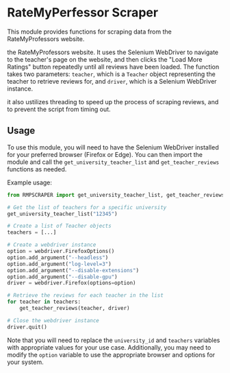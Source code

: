 # RateMyPerfessor Scraper

This module provides functions for scraping data from the RateMyProfessors website.

the RateMyProfessors website. It uses the Selenium WebDriver to navigate to the teacher's page on the website, and then clicks the "Load More Ratings" button repeatedly until all reviews have been loaded. The function takes two parameters: `teacher`, which is a `Teacher` object representing the teacher to retrieve reviews for, and `driver`, which is a Selenium WebDriver instance.


it also ustilizes threading to speed up the process of scraping reviews, and to prevent the script from timing out.
## Usage

To use this module, you will need to have the Selenium WebDriver installed for your preferred browser (Firefox or Edge). You can then import the module and call the `get_university_teacher_list` and `get_teacher_reviews` functions as needed.

Example usage:

```python
from RMPSCRAPER import get_university_teacher_list, get_teacher_reviews

# Get the list of teachers for a specific university
get_university_teacher_list("12345")

# Create a list of Teacher objects
teachers = [...]

# Create a webdriver instance
option = webdriver.FirefoxOptions()
option.add_argument("--headless")
option.add_argument("log-level=3")
option.add_argument("--disable-extensions")
option.add_argument("--disable-gpu")
driver = webdriver.Firefox(options=option)

# Retrieve the reviews for each teacher in the list
for teacher in teachers:
    get_teacher_reviews(teacher, driver)

# Close the webdriver instance
driver.quit()
```

Note that you will need to replace the `university_id` and `teachers` variables with appropriate values for your use case. Additionally, you may need to modify the `option` variable to use the appropriate browser and options for your system.